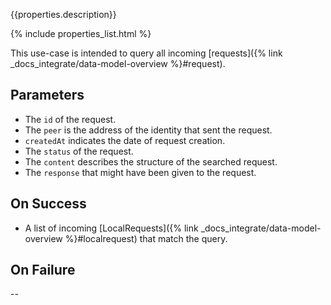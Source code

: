 {{properties.description}}

{% include properties_list.html %}

This use-case is intended to query all incoming [requests]({% link _docs_integrate/data-model-overview %}#request).

## Parameters

- The `id` of the request.
- The `peer` is the address of the identity that sent the request.
- `createdAt` indicates the date of request creation.
- The `status` of the request.
- The `content` describes the structure of the searched request.
- The `response` that might have been given to the request.

## On Success

- A list of incoming [LocalRequests]({% link _docs_integrate/data-model-overview %}#localrequest) that match the query.

## On Failure

--
